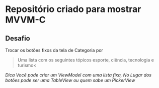 # Repositório criado para mostrar MVVM-C

## Desafio
Trocar os botões fixos da tela de Categoria por 

>Uma lista com os seguintes tópicos esporte, ciência, tecnologia e turismo<

_Dica
Você pode criar um ViewModel com uma lista fixa, No Lugar dos botões pode ser uma TableView ou quem sabe um PickerView_

